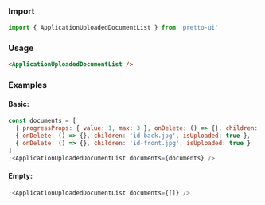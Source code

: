 ### Import

```js static
import { ApplicationUploadedDocumentList } from 'pretto-ui'
```

### Usage

```html
<ApplicationUploadedDocumentList />
```

### Examples

#### Basic:

```jsx
const documents = [
  { progressProps: { value: 1, max: 3 }, onDelete: () => {}, children: 'document-name.jpg' },
  { onDelete: () => {}, children: 'id-back.jpg', isUploaded: true },
  { onDelete: () => {}, children: 'id-front.jpg', isUploaded: true }
]
;<ApplicationUploadedDocumentList documents={documents} />
```

#### Empty:

```jsx
;<ApplicationUploadedDocumentList documents={[]} />
```

